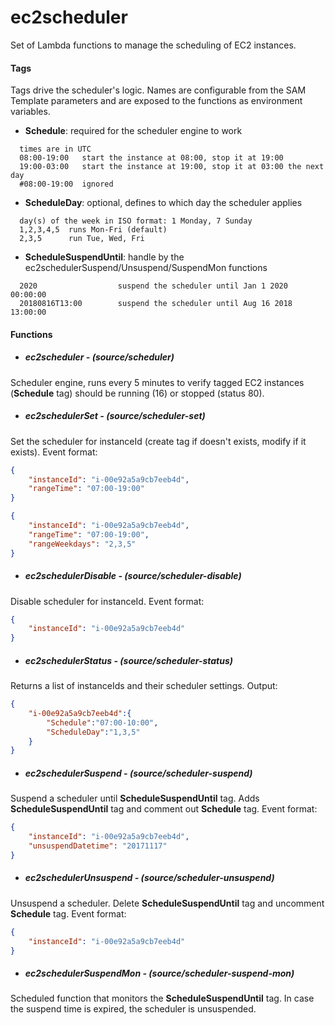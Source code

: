 # ec2scheduler
Set of Lambda functions to manage the scheduling of EC2 instances.


#### Tags

Tags drive the scheduler's logic. Names are configurable from the SAM Template
parameters and are exposed to the functions as environment variables.

- **Schedule**: required for the scheduler engine to work

```
  times are in UTC
  08:00-19:00   start the instance at 08:00, stop it at 19:00
  19:00-03:00   start the instance at 19:00, stop it at 03:00 the next day
  #08:00-19:00  ignored
```

- **ScheduleDay**: optional, defines to which day the scheduler applies

```
  day(s) of the week in ISO format: 1 Monday, 7 Sunday
  1,2,3,4,5  runs Mon-Fri (default)
  2,3,5      run Tue, Wed, Fri
```


- **ScheduleSuspendUntil**: handle by the ec2schedulerSuspend/Unsuspend/SuspendMon functions

```
  2020                  suspend the scheduler until Jan 1 2020 00:00:00
  20180816T13:00        suspend the scheduler until Aug 16 2018 13:00:00
```



#### Functions

- ##### ec2scheduler - (source/scheduler)


Scheduler engine, runs every 5 minutes to verify tagged EC2 instances (**Schedule** tag) should be running (16) or stopped (status 80).





- ##### ec2schedulerSet - (source/scheduler-set)

Set the scheduler for instanceId (create tag if doesn't exists, modify if it exists). Event format:

```json
{
	"instanceId": "i-00e92a5a9cb7eeb4d",
	"rangeTime": "07:00-19:00"
}

{
    "instanceId": "i-00e92a5a9cb7eeb4d",
    "rangeTime": "07:00-19:00",
    "rangeWeekdays": "2,3,5"
}
```





- ##### ec2schedulerDisable - (source/scheduler-disable)

Disable scheduler for instanceId. Event format:

```json
{
    "instanceId": "i-00e92a5a9cb7eeb4d"
}
```





- ##### ec2schedulerStatus - (source/scheduler-status)


Returns a list of instanceIds and their scheduler settings. Output:

```json
{
    "i-00e92a5a9cb7eeb4d":{
        "Schedule":"07:00-10:00",
        "ScheduleDay":"1,3,5"
    }
}
```




- ##### ec2schedulerSuspend - (source/scheduler-suspend)

Suspend a scheduler until **ScheduleSuspendUntil** tag. Adds **ScheduleSuspendUntil** tag and comment out **Schedule** tag. Event format:

```json
{
	"instanceId": "i-00e92a5a9cb7eeb4d",
	"unsuspendDatetime": "20171117"
}
```





- ##### ec2schedulerUnsuspend - (source/scheduler-unsuspend)

Unsuspend a scheduler. Delete **ScheduleSuspendUntil** tag and uncomment **Schedule** tag. Event format:

```json
{
	"instanceId": "i-00e92a5a9cb7eeb4d"
}
```





- ##### ec2schedulerSuspendMon - (source/scheduler-suspend-mon)

Scheduled function that monitors the **ScheduleSuspendUntil** tag. In case the suspend time is expired, the scheduler is unsuspended.

